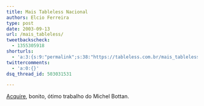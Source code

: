 ```yaml
---
title: Mais Tableless Nacional
authors: Elcio Ferreira
type: post
date: 2003-09-13
url: /mais_tableless/
tweetbackscheck:
  - 1355305918
shorturls:
  - 'a:3:{s:9:"permalink";s:38:"https://tableless.com.br/mais_tableless";s:7:"tinyurl";s:26:"https://tinyurl.com/4yt3sa2";s:4:"isgd";s:19:"https://is.gd/BvTVqk";}'
twittercomments:
  - 'a:0:{}'
dsq_thread_id: 503031531

---
```

[Acquire][1], bonito, ótimo trabalho do Michel Bottan.

 [1]: https://www.acquire.com.br/